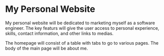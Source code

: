# My Personal Website
My personal website will be dedicated to marketing myself as a software engineer. The key featurs will give the user access to personal experience, skills, contact information, and other links to medias.

The homepage will consist of a table with tabs to go to various pages. The body of the main page will be about me.
